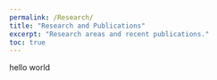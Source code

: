 ```yaml
---
permalink: /Research/
title: "Research and Publications"
excerpt: "Research areas and recent publications."
toc: true
---
```


hello world

